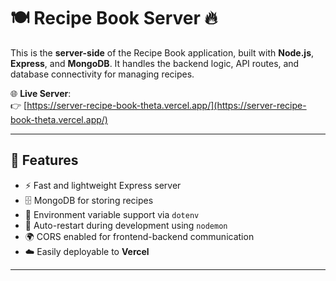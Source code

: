 # 🍽️ Recipe Book Server 🔥

This is the **server-side** of the Recipe Book application, built with **Node.js**, **Express**, and **MongoDB**. It handles the backend logic, API routes, and database connectivity for managing recipes.

🌐 **Live Server**:  
👉 [https://server-recipe-book-theta.vercel.app/](https://server-recipe-book-theta.vercel.app/)

---

## 🚀 Features

- ⚡ Fast and lightweight Express server
- 🗄️ MongoDB for storing recipes
- 🔐 Environment variable support via `dotenv`
- 🔁 Auto-restart during development using `nodemon`
- 🌍 CORS enabled for frontend-backend communication
- ☁️ Easily deployable to **Vercel**

---
